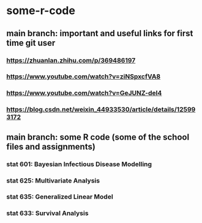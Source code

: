 # some-r-code

## main branch: important and useful links for first time git user

### https://zhuanlan.zhihu.com/p/369486197

### https://www.youtube.com/watch?v=ziNSpxcfVA8

### https://www.youtube.com/watch?v=GeJUNZ-deI4

### https://blog.csdn.net/weixin_44933530/article/details/125993172

## main branch: some R code (some of the school files and assignments)

### stat 601: Bayesian Infectious Disease Modelling

### stat 625: Multivariate Analysis

### stat 635: Generalized Linear Model

### stat 633: Survival Analysis

